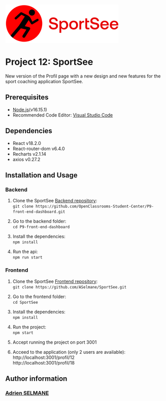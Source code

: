 
![SportSee](src/assets/logo.svg)
# Project 12: SportSee

New version of the Profil page with a new design and new features for the sport coaching application SportSee.
## Prerequisites

- [Node.js](https://nodejs.org/en/)(v16.15.1)
- Recommended Code Editor: [Visual Studio Code](https://code.visualstudio.com/)
## Dependencies

-   React v18.2.0
-   React-router-dom v6.4.0
-   Recharts v2.1.14
-   axios v0.27.2
## Installation and Usage

### Backend

1.  Clone the SportSee [Backend repository](https://github.com/OpenClassrooms-Student-Center/P9-front-end-dashboard):  
    `git clone https://github.com/OpenClassrooms-Student-Center/P9-front-end-dashboard.git`

2. Go to the backend folder:  
`cd P9-front-end-dashboard`

3. Install the dependencies:  
`npm install`

4. Run the api:  
`npm run start`
### Frontend

1.  Clone the SportSee [Frontend repository](https://github.com/ASelmane/SportSee):  
    `git clone https://github.com/ASelmane/SportSee.git`

2. Go to the frontend folder:  
`cd SportSee`

3. Install the dependencies:  
`npm install`

4. Run the project:  
`npm start`

5. Accept running the project on port 3001

6.  Acceed to the application (only 2 users are available):  
    http://localhost:3001/profil/12  
    http://localhost:3001/profil/18


## Author information

### [Adrien SELMANE](https://github.com/ASelmane)
